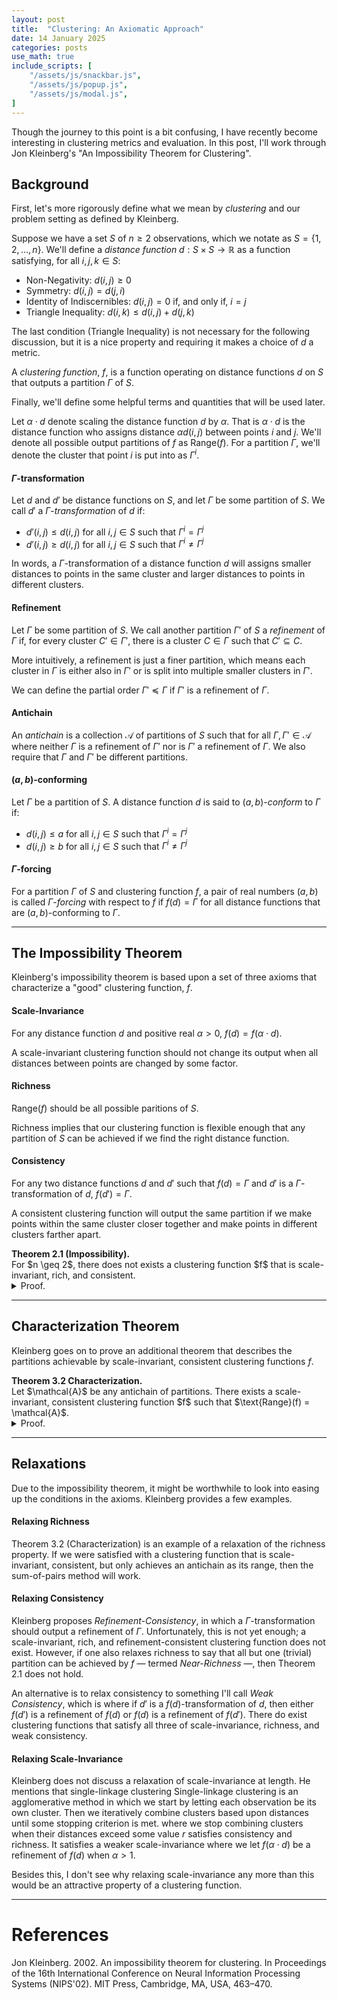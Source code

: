 ```yaml
---
layout: post
title:  "Clustering: An Axiomatic Approach"
date: 14 January 2025
categories: posts
use_math: true
include_scripts: [
    "/assets/js/snackbar.js",
    "/assets/js/popup.js",
    "/assets/js/modal.js",
]
---
```


Though the journey to this point is a bit confusing, I have recently become interesting in clustering metrics and evaluation. In this post, I'll work through Jon Kleinberg's "An Impossibility Theorem for Clustering".

## Background

First, let's more rigorously define what we mean by _clustering_ and our problem setting as defined by Kleinberg.

Suppose we have a set $S$ of $n \geq 2$ observations, which we notate as $S = \{ 1, 2, \dots, n\}$. We'll define a _distance function_ $d: S \times S \rightarrow \mathbb{R}$ as a function satisfying, for all $i,j,k \in S$:

- Non-Negativity: $d(i,j) \geq 0$
- Symmetry: $d(i,j) = d(j,i)$ 
- Identity of Indiscernibles: $d(i,j) = 0$ if, and only if, $i = j$
- Triangle Inequality: $d(i,k) \leq d(i,j) + d(j,k)$

The last condition (Triangle Inequality) is not necessary for the following discussion, but it is a nice property and requiring it makes a choice of $d$ a metric. 

A _clustering function_, $f$, is a function operating on distance functions $d$ on $S$ that outputs a partition $\Gamma$ of $S$. 

Finally, we'll define some helpful terms and quantities that will be used later.

Let $\alpha \cdot d$ denote scaling the distance function $d$ by $\alpha$. That is $\alpha \cdot d$ is the distance function who assigns distance $\alpha d(i,j)$ between points $i$ and $j$. We'll denote all possible output partitions of $f$ as $\text{Range}(f)$. For a partition $\Gamma$, we'll denote the cluster that point $i$ is put into as $\Gamma^i$. 


#### $\Gamma$-transformation
Let $d$ and $d'$ be distance functions on $S$, and let $\Gamma$ be some partition of $S$. We call $d'$ a $\Gamma$-_transformation_ of $d$ if:

- $d'(i,j) \leq d(i,j)$ for all $i,j \in S$ such that $\Gamma^i = \Gamma^j$
- $d'(i,j) \geq d(i,j)$ for all $i,j \in S$ such that $\Gamma^i \neq \Gamma^j$

In words, a $\Gamma$-transformation of a distance function $d$ will assigns smaller distances to points in the same cluster and larger distances to points in different clusters. 

#### Refinement
Let $\Gamma$ be some partition of $S$. We call another partition $\Gamma'$ of $S$ a _refinement_ of $\Gamma$ if, for every cluster $C' \in \Gamma'$, there is a cluster $C \in \Gamma$ such that $C' \subseteq C$. 

More intuitively, a refinement is just a finer partition, which means each cluster in $\Gamma$ is either also in $\Gamma'$ or is split into multiple smaller clusters in $\Gamma'$.

We can define the partial order $\Gamma' \preccurlyeq \Gamma$ if $\Gamma'$ is a refinement of $\Gamma$.

#### Antichain
An _antichain_ is a collection $\mathcal{A}$ of partitions of $S$ such that for all $\Gamma, \Gamma' \in \mathcal{A}$ where neither $\Gamma$ is a refinement of $\Gamma'$ nor is $\Gamma'$ a refinement of $\Gamma$. We also require that $\Gamma$ and $\Gamma'$ be different partitions. 

#### $(a,b)$-conforming
Let $\Gamma$ be a partition of $S$. A distance function $d$ is said to $(a,b)$-_conform_ to $\Gamma$ if:

- $d(i,j) \leq a$ for all $i,j \in S$ such that $\Gamma^i = \Gamma^j$
- $d(i,j) \geq b$ for all $i,j \in S$ such that $\Gamma^i \neq \Gamma^j$

#### $\Gamma$-forcing
For a partition $\Gamma$ of $S$ and clustering function $f$, a pair of real numbers $(a, b)$ is called $\Gamma$-_forcing_ with respect to $f$ if $f(d) = \Gamma$ for all distance functions that are $(a,b)$-conforming to $\Gamma$.

---

## The Impossibility Theorem

Kleinberg's impossibility theorem is based upon a set of three axioms that characterize a "good" clustering function, $f$.

#### Scale-Invariance
For any distance function $d$ and positive real $\alpha > 0$, $f(d) = f(\alpha \cdot d)$. 

A scale-invariant clustering function should not change its output when all distances between points are changed by some factor. 

#### Richness
$\text{Range}(f)$ should be all possible paritions of $S$.

Richness implies that our clustering function is flexible enough that any partition of $S$ can be achieved if we find the right distance function.

#### Consistency
For any two distance functions $d$ and $d'$ such that $f(d) = \Gamma$ and $d'$ is a $\Gamma$-transformation of $d$, $f(d') = \Gamma$.

A consistent clustering function will output the same partition if we make points within the same cluster closer together and make points in different clusters farther apart.


<div class="theorem">
  <strong>Theorem 2.1 (Impossibility).</strong>
  <br>
  For $n \geq 2$, there does not exists a clustering function $f$ that is scale-invariant, rich, and consistent.

  <details>
  <summary>Proof.</summary> 
  The proof of Theorem 2.1 rests upon the claim that a scale-invariant and consistent clustering fucntion $f$ cannot possibly be rich as $\text{Range(f)}$ forms an antichain (Theorem 3.1 in paper). 
  <br>
  First, suppose we have a consistent clustering function $f$, and let $\Gamma$ be some partition in $\text{Range}(f)$. Because $\Gamma \in \text{Range}(f)$, $\exists d$ such that $f(d) = \Gamma$ (by definition). Define $a'$ as the minimum distance between any two points in the same cluster over all clusters in $\Gamma$, and define $b'$ as the maximum distance between any two points in different clusters over all clusters in $\Gamma$.
  <br>
  Select positive real numbers $a, b$ such that $a < b$, $a \leq a'$, and $b \geq b'$. Notice that, for any distance function $d'$ that $(a,b)$-conforms to $\Gamma$ is a $\Gamma$-transformation of $d$. This is due to the fact that $d'(i,j) \leq a \leq a' \leq d(i,j)$ for $i,j \in S$ such that $\Gamma^i = \Gamma^j$ and $d'(i,j) \geq b \geq b' \geq d(i,j)$ for $i,j \in S$ such that $\Gamma^i \neq \Gamma^j$, which is precisely the definition of a $\Gamma$-transformation.
  <br>
  Since $d'$ is a $\Gamma$-transformation of $d$ and $f$ is consistent by assumption, $(a,b)$ is $\Gamma$-forcing.  
  <br>
  Now we further assume that $f$ is scale-invariant and that $\exists \Gamma_0, \Gamma_1 \in \text{Range}(f)$ such that $\Gamma_0$ is a refinement of $\Gamma_1$. Define $(a_0, b_0)$ and $(a_1, b_1)$ be pairs of reals that are $\Gamma_0$-forcing and $\Gamma_1$-forcing, respectively, such that $a_0 < b_0$ and $a_1 < b_1$. Such pairs can be found by taking any two partitions in $\text{Range}(f)$ and setting $\Gamma_0$ and $\Gamma_1$ according to the argument above.
  <br>
  Let $a_2$ be some number such that $a_2 \leq a_1$ and set $\epsilon$ such that $0 < \epsilon < \frac{a_0 a_2}{b_0}$. We now construct the distance function $d$ that satisfies the following:
  <ul>
  <li><body>$d(i,j) \leq \epsilon$ for $i,j$ such that $\Gamma_0^i = \Gamma_0^j$</body></li>
  <li>$a_2 \leq d(i,j) \leq a_1$ for $i,j$ such that $\Gamma_1^i = \Gamma_1^j$ and $\Gamma_0^i \neq \Gamma_0^j$</li>
  <li>$d(i,j) \geq b_1$ for $i,j$ such that $\Gamma_1^i \neq \Gamma_1^j$</li>
  </ul>
  According to the above conditions, $d$ $(a_1, b_1)$-conforms to $\Gamma_1$. Since $f$ is still assumed to be consistent, this implies $f(d) = \Gamma_1$. 
  <br>
  Let $\alpha = \frac{b_0}{a_2}$ and $d' = \alpha \cdot d$. Since $f$ is scale-invariant, $f(d') = f(d) = \Gamma_1$. However, for $i,j$ such that $\Gamma_0^i = \Gamma_0^j$, $d'(i,j) = \alpha d(i,j) \leq \alpha \epsilon < \frac{a_0 a_2 b_0}{a_2 b_0} = a_0$. In addition, for $i,j$ such that $\Gamma_0^i \neq \Gamma_0^j$, $d'(i,j) = \alpha d(i,j) \geq \alpha a_2 = \frac{b_0 a_2}{a_2} = b_0$. This implies that $d'$ $(a_0, b_0)$-conforms to $\Gamma_0$, which implies that $f(d') = \Gamma_0$. 
  <br>
  Since $\Gamma_0$ is a refinement of $\Gamma_1$, they are distinct partitions, so $\Gamma_0 \neq \Gamma_1$, and we arrive at a contradition.
  </details>
</div>

---

## Characterization Theorem

Kleinberg goes on to prove an additional theorem that describes the partitions achievable by scale-invariant, consistent clustering functions $f$.

<div class="theorem">
  <strong>Theorem 3.2 Characterization.</strong>
  <br>
  Let $\mathcal{A}$ be any antichain of partitions. There exists a scale-invariant, consistent clustering function $f$ such that $\text{Range}(f) = \mathcal{A}$. 

  <details>
  <summary>Proof.</summary>
  Kleinberg's proof uses the <i>sum-of-pairs</i> clustering method which outputs the partition $\Gamma \in \mathcal{A}$ that minimizes $\Phi_d(\Gamma) = \sum_{(i,j) \sim \Gamma} d(i,j)$ where the notation $(i,j) \sim \Gamma$ indicates $\Gamma^i = \Gamma^j$. 
  <br>
  Notice that for any $\alpha > 0$, $\Phi_{\alpha \cdot d}(\Gamma) = \sum_{(i,j) \sim \Gamma} \alpha d(i,j) = \alpha \sum_{(i,j) \sim \Gamma} d(i,j) = \alpha \Phi_{d}(\Gamma)$. Since $\alpha$ is positive, the argmin of $\Phi_{\alpha \cdot d}(\Gamma)$ is equivalent to the argmin of $\Phi_d(\Gamma)$, which implies $f(d) = f(\alpha \cdot d)$ so $f$ is scale-invariant.
  <br>
  <br>
  Fix some $\Gamma \in \mathcal{A}$. Let $d$ be a distance function satisfying:
  <ul>
  <li>$d(i,j) < \frac{1}{n^3}$ for $i,j$ such that $\Gamma^i = \Gamma^j$</li>
  <li>$d(i,j) \geq 1$ for $(i,j)$ such that $\Gamma^i \neq \Gamma^j$</li>
  </ul>
  Notice that $\Phi_d(\Gamma) = \sum_{(i,j) \sim \Gamma} d(i,j) < 1$ since the summation is only over $i,j$ in the same clusters of which there can be, at most, $n^2$ pairs (if there is only one cluster). 
  <br> 
  Also notice that $\Phi_d(\Gamma') < 1$ only if $\Gamma'$ is a refinement of $\Gamma$. To see why, consider $\Gamma'$ that is <i>not</i> a refinement of $\Gamma$. This implies that there is some cluster $C' \in \Gamma'$ such that $C' \not\subseteq C$ for all $C \in \Gamma$. This implies that there exist points $i,j$ such that $\Gamma'^i = \Gamma'^j$, so they are included in the summation in $\Phi_d(\Gamma')$, but $\Gamma^i \neq \Gamma^j$, so $d(i,j) > 1$. If $\Gamma'$ is a refinement of $\Gamma$, then $\Gamma^i = \Gamma^j$, so $d(i,j) < \frac{1}{n^3}$. 
  <br>
  Because $\mathcal{A}$ is an antichain, there is no refinement $\Gamma' \in \mathcal{A}$ of $\Gamma$. Thus, $\Gamma = \underset{\Gamma^* \in \mathcal{A}}{\arg\min} \Phi_d(\Gamma^*)$, which implies $f(d) = \Gamma$. Thus, $f$ is rich, since there exists a $d$ such that $f(d) = \Gamma$ for any $\Gamma \in \mathcal{A}$. 
  <br>
  <br>
  Let $d$ be a distance function such that $f(d) = \Gamma$, and let $d'$ be a $\Gamma$-transformation of $d$. Furthermore, let $\Gamma'$ be some other partition and define $\Delta(\Gamma') := \Phi_d(\Gamma') - \Phi_{d'}(\Gamma')$. We have that $\Delta(\Gamma) = \sum_{(i,j) \sim \Gamma}d(i,j) - \sum_{(i,j) \sim \Gamma} d'(i,j)$ and $\Delta(\Gamma) = \sum_{(i,j) \sim \Gamma'} d(i,j)  - \sum_{(i,j) \sim \Gamma'} d'(i,j)$. Then:
  $$
  \begin{aligned}
  \Delta(\Gamma) &= \sum_{(i,j) \sim \Gamma} d(i,j)  - \sum_{(i,j) \sim \Gamma} d'(i,j) \\
  &= \sum_{(i,j) \sim \Gamma} d(i,j) - d'(i,j) \\
  &\overset{(i)}{\geq} \sum_{(i,j) \sim \Gamma, (i,j) \sim \Gamma'} d(i,j) - d'(i,j) \\
  &\overset{(ii)}{\geq} \sum_{(i,j) \sim \Gamma'} d(i,j) - d'(i,j) \\
  &= \Delta(\Gamma')
  \end{aligned}
  \nonumber
  $$  
  We know $d'$ is a $\Gamma$-transformation of $d$. Thus, $d'(i,j) \leq d(i,j)$ for $(i,j) \sim \Gamma$, implying that $d(i,j) - d'(i,j) \geq 0$ for all $(i,j) \sim \Gamma$. $(i)$ follows from the fact that $\rvert (i,j) \sim \Gamma \cap (i,j) \sim \Gamma' \rvert \leq \rvert (i,j) \sim \Gamma \rvert$.
  <br>
  Similarly, $(ii)$ is equivalent to the summation in $(i)$ plus $(i,j) \sim \Gamma'$ such that $(i,j) \not\sim \Gamma$. For these pairs, $d'(i,j) \geq d(i,j)$, since $d'$ is a $\Gamma$-transformation of $d$. This means $d(i,j) - d'(i,j) \leq 0$ for these pairs, which implies $(ii)$. 
  <br>
  The above argument implies $\Delta(\Gamma) \geq \Delta(\Gamma')$ for any $\Gamma' \in \mathcal{A}$. This implies $\Phi_d(\Gamma) - \Phi_{d'}(\Gamma) \geq \Phi_d(\Gamma') - \Phi_{d'}(\Gamma')$, which implies $\Phi_d(\Gamma) - \Phi_d(\Gamma') \geq \Phi_{d'}(\Gamma) - \Phi_{d'}(\Gamma')$. 
  <br>
  Since $\Gamma'$ minimizes $\Phi_{d'}$ and $\Gamma$ minimizs $\Phi_{d}$, we have that $\Phi_d(\Gamma) - \Phi_{d'}(\Gamma) \leq 0$. Chaining this together with the previous yields $0 \geq \Phi_d'(\Gamma) - \Phi_{d'}(\Gamma')$, which implies $\Phi_{d'}(\Gamma') \geq \Phi_{d'}(\Gamma)$. If $\Gamma'$ minimizes, $\Phi_{d'}$, then it must be the case that $\Gamma' = \Gamma$. Thus, $f(d') = \Gamma$, and therefore $f$ is consistent.
  </details>
</div>

---

## Relaxations

Due to the impossibility theorem, it might be worthwhile to look into easing up the conditions in the axioms. Kleinberg provides a few examples. 

#### Relaxing Richness
Theorem 3.2 (Characterization) is an example of a relaxation of the richness property. If we were satisfied with a clustering function that is scale-invariant, consistent, but only achieves an antichain as its range, then the sum-of-pairs method will work. 

#### Relaxing Consistency
Kleinberg proposes _Refinement-Consistency_, in which a $\Gamma$-transformation should output a refinement of $\Gamma$. Unfortunately, this is not yet enough; a scale-invariant, rich, and refinement-consistent clustering function does not exist. However, if one also relaxes richness to say that all but one (trivial) partition can be achieved by $f$ — termed _Near-Richness_ —, then Theorem 2.1 does not hold. 

An alternative is to relax consistency to something I'll call _Weak Consistency_, which is where if $d'$ is a $f(d)$-transformation of $d$, then either $f(d')$ is a refinement of $f(d)$ or $f(d)$ is a refinement of $f(d')$. There do exist clustering functions that satisfy all three of scale-invariance, richness, and weak consistency.

#### Relaxing Scale-Invariance
Kleinberg does not discuss a relaxation of scale-invariance at length. He mentions that 
<span class="popup" onclick="PopupFunc('pop3')">
  single-linkage clustering
  <span class="popuptext" id="pop3">
    Single-linkage clustering is an agglomerative method in which we start by letting each observation be its own cluster. Then we iteratively combine clusters based upon distances until some stopping criterion is met. 
  </span>
</span>
where we stop combining clusters when their distances exceed some value $r$ satisfies consistency and richness. It satisfies a weaker scale-invariance where we let $f(\alpha \cdot d)$ be a refinement of $f(d)$ when $\alpha > 1$. 

Besides this, I don't see why relaxing scale-invariance any more than this would be an attractive property of a clustering function.


---
# References

Jon Kleinberg. 2002. An impossibility theorem for clustering. In Proceedings of the 16th International Conference on Neural Information Processing Systems (NIPS'02). MIT Press, Cambridge, MA, USA, 463–470.
